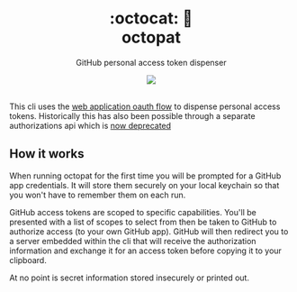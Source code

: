 <h1 align="center">
  :octocat: 🔑
  <br/>
  octopat
</h1>

<p align="center">
   GitHub personal access token dispenser
</p>

<div align="center">
  <a href="https://github.com/softprops/octopat/actions">
		<img src="https://github.com/softprops/octopat/workflows/Main/badge.svg"/>
	</a>
</div>

<br />

This cli uses the [web application oauth flow](https://developer.github.com/apps/building-oauth-apps/authorizing-oauth-apps/#web-application-flow) to dispense personal access tokens. Historically this has also been possible through a separate authorizations api which is [now deprecated](https://developer.github.com/changes/2020-02-14-deprecating-oauth-auth-endpoint/)

## How it works

When running octopat for the first time you will be prompted for a GitHub app credentials. It will store
them securely on your local keychain so that you won't have to remember them on each run.

GitHub access tokens are scoped to specific capabilities. You'll be presented with a list of scopes to select from
then be taken to GitHub to authorize access (to your own GitHub app). GitHub will then redirect you to a server embedded within the cli that will receive the authorization information and exchange it for an access token before copying it to
your clipboard.

At no point is secret information stored insecurely or printed out.